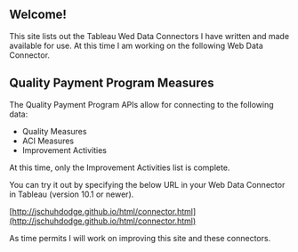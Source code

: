 ## Welcome!

This site lists out the Tableau Wed Data Connectors I have written and made available for use.  At this time I am working on the following Web Data Connector.

## Quality Payment Program Measures

The Quality Payment Program APIs allow for connecting to the following data:
- Quality Measures
- ACI Measures
- Improvement Activities

At this time, only the Improvement Activities list is complete.

You can try it out by specifying the below URL in your Web Data Connector in Tableau (version 10.1 or newer).

[http://jschuhdodge.github.io/html/connector.html](http://jschuhdodge.github.io/html/connector.html)

As time permits I will work on improving this site and these connectors.
